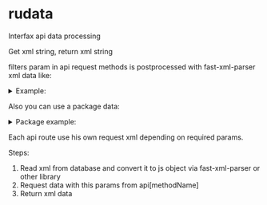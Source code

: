 # rudata

Interfax api data processing

Get xml string, return xml string

filters param in api request methods is postprocessed with fast-xml-parser xml data like:

<details>
<summary>Example:</summary>
<p>

```xml
<filters>
	<official>false</official>
	<codes>
		<code>US0378331005</code>
		<code>US0378331004</code>
	</codes>
	<dateFrom>2022-03-30</dateFrom>
	<dateTo>2022-03-30</dateTo>
	<fields>
		<field>MPRICE</field>
		<field>LCLOSE</field>
		<field>DISCOUNT</field>
	</fields>
</filters>
```

</p>
</details>

Also you can use a package data:
<details>
<summary>Package example:</summary>
<p>

```xml
<filters-list>
	<filters tag="one random tag with his name and value will be presented in response xml">
		<issId>782490</issId>
		<date>2022-05-25</date>
		<dateType>ACTUAL</dateType>
		<official>false</official>
		<fields>
			<field>id_iss</field>
			<field>TIME</field>
			<field>LAST</field>
			<field>VOL_ACC</field>
			<field>DEAL_ACC</field>
		</fields>
	</filters>
	<filters>
		<issId>782483</issId>
		<date>2022-05-25</date>
		<dateType>ACTUAL</dateType>
		<official>false</official>
		<fields>
			<field>id_iss</field>
			<field>TIME</field>
			<field>LAST</field>
			<field>VOL_ACC</field>
			<field>DEAL_ACC</field>
		</fields>
	</filters>
</filters-list>
```

</p>
</details>

Each api route use his own request xml depending on required params.

Steps:

1. Read xml from database and convert it to js object via fast-xml-parser or other library
2. Request data with this params from api[methodName]
3. Return xml data